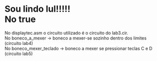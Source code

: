 <!DOCTYPE html>
<html>
  <body>
    <h1>
      Sou lindo lul!!!!!<br>
      No true
    </h1>
    <p>
      No displaytec.asm o circuito utilizado é o circuito do lab3.cir.<br>
      No boneco_a_mexer -> boneco a mexer-se sozinho dentro dos limites (circuito lab4)<br>
      No boneco_mexer_teclado -> boneco a mexer se pressionar teclas C e D (circuito lab5)<br>
    </p>
  </body>
</html>
